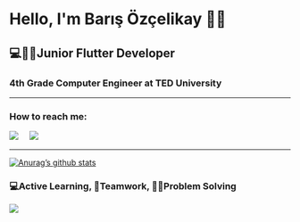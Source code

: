 <h1>Hello, I'm Barış Özçelikay 🙋‍♂️</h1>
<h2>💻👨‍💻Junior Flutter Developer</h2>
<h3>4th Grade Computer Engineer at TED University</h3>
<hr>

<h3>How to reach me:</h3>

<a href="https://www.linkedin.com/in/barisozcelikay/"><img src="https://img.shields.io/badge/linkedin-%230077B5.svg?&style=for-the-badge&logo=linkedin&logoColor=white" /></a>&nbsp;&nbsp;&nbsp;&nbsp;
<a href="mailto:ozcelikay.baris@gmail.com"><img src="https://img.shields.io/badge/gmail-%23D14836.svg?&style=for-the-badge&logo=gmail&logoColor=white" /></a>&nbsp;&nbsp;&nbsp;&nbsp;
<hr>

[![Anurag’s github stats](https://github-readme-stats.vercel.app/api?username=barisozcelikay)](https://github.com/barisozcelikay)

<h3>💻Active Learning, 🤝Teamwork, 👨‍💻Problem Solving</h3> 

 

 <p align='left'>
   <a href="#"><img src="https://visitor-badge.glitch.me/badge?page_id=barisozcelikay.barisozcelikay"></a>
 </p>
